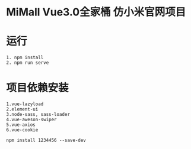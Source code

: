 # MiMall Vue3.0全家桶 仿小米官网项目

# 运行
    1. npm install
    2. npm run serve

# 项目依赖安装
    1.vue-lazyload
    2.element-ui
    3.node-sass, sass-loader
    4.vue-aweson-swiper
    5.vue-axios
    6.vue-cookie

    npm install 1234456 --save-dev